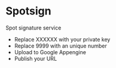 # Spotsign

Spot signature service

- Replace XXXXXX with your private key
- Replace 9999 with an unique number
- Upload to Google Appengine
- Publish your URL
